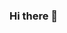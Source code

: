 ### Hi there 👋

<!--
**Tonya-Napoli/Tonya-Napoli** is a ✨ _special_ ✨ repository because its `README.md` (this file) appears on your GitHub profile.

Here are some ideas to get you started:


- 🌱 I’m currently learning JavaScript, React, HTML & CSS
- 💬 Ask me about ... dogs

